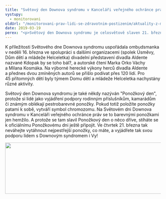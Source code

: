 ```yaml
---
title: "Světový den Downova syndromu v Kanceláři veřejného ochránce práv"
vystupy:
  - monitorovani
oldUrl: "/monitorovani-prav-lidi-se-zdravotnim-postizenim/aktuality-z-monitorovani/aktuality-z-monitorovani-2019/svetovy-den-downova-syndromu-v-kancelari-verejneho-ochrance-prav/"
date: 2019-03-19
perex: "<p>Světový den Downova syndromu je celosvětově slaven 21. března. Každoročně je příležitostí, jak informovat širokou veřejnost o geneticky podmíněném postižení nazvaném Downův syndrom a potřebách lidí, kteří se s ním narodili.</p>"
---
```


<!-- imported from the old website -->

<p>K příležitosti Světového dne Downova syndromu uspořádala ombudsmanka v neděli 16. března ve spolupráci s dalšími organizacemi (spolek Úsměvy, Dům dětí a mládeže Helceletka) divadelní představení divadla Aldente nazvané Kdopak by se toho bál?, a autorské čtení Marka Orko Váchy a Milana Kosmáka. Na výborné herecké výkony herců divadla Aldente a přednes dvou zmíněných autorů se přišlo podívat přes 120 lidí. Pro 45 přítomných dětí byly týmem Domu dětí a mládeže Helceletka nachystány různé aktivity. </p><p> Světový den Downova syndromu je také někdy nazýván &quot;Ponožkový den&quot;, protože si lidé jako vyjádření podpory rodinným příslušníkům, kamarádům či známým oblékají pestrobarevné ponožky. Pokud totiž položíte ponožky patami k sobě, vytváří symbol chromozomu. Na Světovém dni Downova syndromu v Kanceláři veřejného ochránce práv se to barevnými ponožkami jen hemžilo. A protože se tam slavil Ponožkový den o něco dříve, stíháte se k oficiálnímu Ponožkovému dni ještě připojit. Ve čtvrtek 21. března tak neváhejte vytáhnout nejpestřejší ponožky, co máte, a vyjádřete tak svou podporu lidem s Downovým syndromem i Vy!</p><p><img src="/uploads-import/uploads/RTEmagicC_ponozkovy-den-A.jpg.jpg" width="635" height="165" alt="" /></p>
